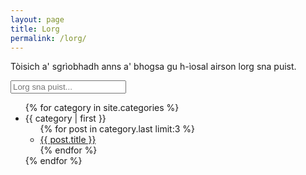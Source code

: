 ```yaml
---
layout: page
title: Lorg
permalink: /lorg/
---
```


Tòisich a' sgrìobhadh anns a' bhogsa gu h-ìosal airson lorg sna puist.

<!-- Html Elements for Search -->
<div class="form-group" id="search-container">
<input class="form-control" type="text" id="search-input" placeholder="Lorg sna puist..."><br />
<ul id="results-container"></ul>
</div>

<!-- Script pointing to search-script.js -->
<script src="{{ site.baseurl }}/search-script.js" type="text/javascript"></script>

<!-- Configuration -->
<script>
SimpleJekyllSearch({
  searchInput: document.getElementById('search-input'),
  resultsContainer: document.getElementById('results-container'),
  json: '{{ site.baseurl }}/search.json'
})
</script>


<ul>
{% for category in site.categories %}
  <li><a name="{{ category | first }}">{{ category | first }}</a>
    <ul>
    {% for post in category.last limit:3 %}
      <li><a href="{{ post.url }}">{{ post.title }}</a></li>
    {% endfor %}
    </ul>
  </li>
{% endfor %}
</ul>

